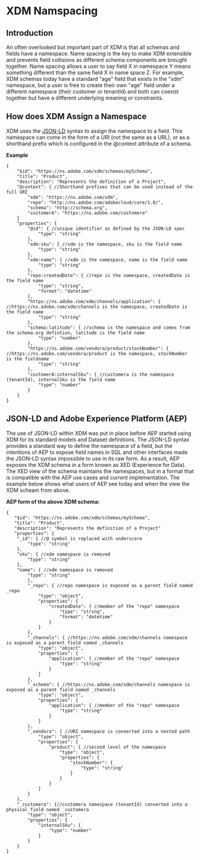 
# XDM Namspacing

## Introduction

An often overlooked but important part of XDM is that all schemas and fields have a namespace.  Name spacing is the key to make XDM extensible and prevents field collisions as different schema components are brought together. Name spacing allows a user to say field X in namespace Y means something different than the same field X in name space Z. For example, XDM schemas today have a standard "age" field that exists in the "xdm" namespace, but a user is free to create their own "age" field under a different namespace (their customer or tenantId) and both can coexist together but have a different underlying meaning or constraints. 

## How does XDM Assign a Namespace
XDM uses the [JSON-LD](https://json-ld.org/spec/latest/json-ld/) syntax to assign the namespace to a field. This namespace can come in the form of a URI (not the same as a URL), or as a shorthand prefix which is configured in the @context attribute of a schema. 

**Example**

    {
		"$id": "https://ns.adobe.com/xdm/schemas/mySchema",
		"title": "Product",
		"description": "Represents the definition of a Project",
		"@context": { //Shorthand prefixes that can be used instead of the full URI
			"xdm": "https://ns.adobe.com/xdm",
			"repo": "http://ns.adobe.com/adobecloud/core/1.0/",
			"schema": "http://schema.org",
			"customerA": "https://ns.adobe.com/customera"
		}
		"properties": {
			"@id": { //unique identifier as defined by the JSON-LD spec 
				"type": "string"
			},
			"xdm:sku": { //xdm is the namespace, sku is the field name
				"type": "string"
			},
			"xdm:name": { //xdm is the namespace, name is the field name
				"type": "string"
			},
			"repo:createdDate": { //repo is the namespace, createdDate is the field name
				"type": "string",
				"format": "datetime"
			},
			"https://ns.adobe.com/xdm/channels/application": { //https://ns.adobe.com/xdm/channels is the namespace, createdDate is the field name
				"type": "string"
			},
			"schema:latitude": { //schema is the namespace and comes from the schema.org defintion, latitude is the field name
				"type": "number"
			},
			"https://ns.adobe.com/vendora/product/stockNumber": { //https://ns.adobe.com/vendora/product is the namespace, stockNumber is the fieldname
				"type": "string"
			},
			"customerA:internalSku": { //customera is the namespace (tenantId), internalSku is the field name
				"type": "number"
			}
		}
	}


## JSON-LD and Adobe Experience Platform (AEP)
The use of JSON-LD within XDM was put in place before AEP started using XDM for its standard models and Dataset definitions. The JSON-LD syntax provides a standard way to define the namespace of a field, but the intentions of AEP to expose field names in SQL and other interfaces made the JSON-LD syntax impossible to use in its raw form. As a result, AEP exposes the XDM schema in a form known as XED (Experience for Data). The XED view of the schema maintains the namespaces, but in a format that is compatible with the AEP use cases and current implementation. The example below shows what users of AEP see today and when the view the XDM scheam from above. 

**AEP form of the above XDM schema:**

    {
	   "$id": "https://ns.adobe.com/xdm/schemas/mySchema",
	   "title": "Product",
	   "description": "Represents the definition of a Project"
	   "properties": {
	   	"_id": { //@ symbol is replaced with underscore
			"type": "string"
		},
		"sku": { //xdm namespace is removed
			"type": "string"
		},
		"name": { //xdm namespace is removed
			"type": "string"
	       	},
	       	"_repo": { //repo namespace is exposed as a parent field named _repo
		       	"type": "object",
		       	"properties": {
			       	"createdDate": { //member of the "repo" namespace
				       	"type": "string",
				       	"format": "datetime"
				    }
				}
	       	},
	       	"_channels": { //https://ns.adobe.com/xdm/channels namespace is exposed as a parent field named _channels
		       	"type": "object",
		       	"properties": {
			       	"application": { //member of the "repo" namespace
				       	"type": "string"
				    }
				}
	       	},
	       	"_schema": { //https://ns.adobe.com/xdm/channels namespace is exposed as a parent field named _channels
		       	"type": "object",
		       	"properties": {
			       	"application": { //member of the "repo" namespace
				       	"type": "string"
				    }
				}
	       	},
	       	"_vendora": { //URI namespace is converted into a nested path
		       	"type": "object",
		       	"properties": {
			       	"product": { //second level of the namespace
				       	"type": "object",
				       	"properties": {
					       	"stockNumber": {
						       	"type": "string"
						    }
						}
					}
				}
			}
		},
		"_customera": {//customera namespace (tenantId) converted into a physical field named _customera
			"type": "object",
			"properties": {
				"internalSku": { 
					"type": "number"
				}
			}
		}
	}

